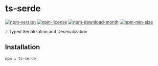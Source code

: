 <!----- BEGIN GHOST DOCS HEADER ----->

# ts-serde

[![npm-version](https://img.shields.io/npm/v/ts-serde)](https://npmjs.com/package/ts-serde) [![npm-license](https://img.shields.io/npm/l/ts-serde)](https://npmjs.com/package/ts-serde) [![npm-download-month](https://img.shields.io/npm/dm/ts-serde)](https://npmjs.com/package/ts-serde) [![npm-min-size](https://img.shields.io/bundlephobia/min/ts-serde)](https://npmjs.com/package/ts-serde)

🎶 Typed Serialization and Deserialization

## Installation

```sh
npm i ts-serde
```

<!----- END GHOST DOCS HEADER ----->
